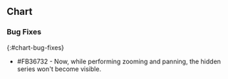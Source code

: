 ## Chart

### Bug Fixes
{:#chart-bug-fixes}

* \#FB36732 - Now, while performing zooming and panning, the hidden series won't become visible.
